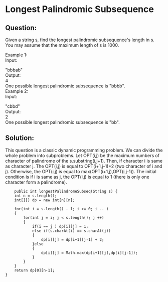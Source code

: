 # Longest Palindromic Subsequence

## Question:

Given a string s, find the longest palindromic subsequence's length in s. You may assume that the maximum length of s is 1000.

Example 1:  
Input:  

"bbbab"  
Output:  
4  
One possible longest palindromic subsequence is "bbbb".  
Example 2:  
Input:  

"cbbd"  
Output:  
2  
One possible longest palindromic subsequence is "bb".  

## Solution:

This question is a classic dynamic programming problem. We can divide the whole problem into subproblems. Let OPT(i,j) be the maximum numbers of character of palindrome of the s.substring(i,j+1). Then, if character i is same as character j. The OPT(i,j) is equal to OPT(i+1,j-1)+2 (two character of i and j). Otherwise, the OPT(i,j) is equal to max(OPT(i+1,j),OPT(i,j-1)). The initial condition is if i is same as j, the OPT(i,j) is equal to 1 (there is only one character form a palindrome).

        public int longestPalindromeSubseq(String s) {
        int n = s.length();
        int[][] dp = new int[n][n];
        
        for(int i = s.length() - 1; i >= 0; i -- )
        {
            for(int j = i; j < s.length(); j ++)
            {
                if(i == j ) dp[i][j] = 1;
                else if(s.charAt(i) == s.charAt(j))
                {
                    dp[i][j] = dp[i+1][j-1] + 2;
                }else
                {
                    dp[i][j] = Math.max(dp[i+1][j],dp[i][j-1]);
                }
            }
        }
        return dp[0][n-1];
    }

